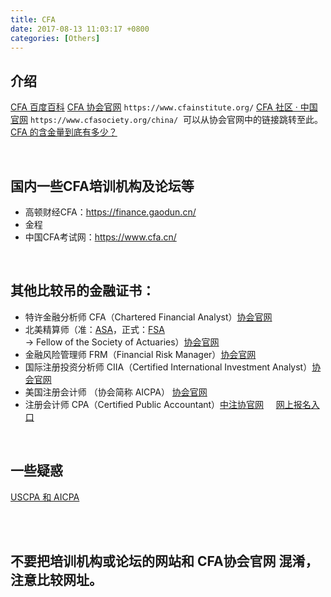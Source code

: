 ```yaml
---
title: CFA
date: 2017-08-13 11:03:17 +0800
categories: [Others]
---
```


## 介绍

[CFA 百度百科](https://baike.baidu.com/item/CFA/4320697?fr=aladdin)
[CFA 协会官网](https://www.cfainstitute.org/pages/index.aspx) `https://www.cfainstitute.org/`
[CFA 社区 · 中国官网](https://www.cfasociety.org/china/) `https://www.cfasociety.org/china/` &nbsp;可以从协会官网中的链接跳转至此。
[CFA 的含金量到底有多少？](https://www.zhihu.com/question/20004053)

<br>

## 国内一些CFA培训机构及论坛等
* 高顿财经CFA：https://finance.gaodun.cn/
* 金程
* 中国CFA考试网：https://www.cfa.cn/

<br>

## 其他比较吊的金融证书：
* 特许金融分析师 CFA（Chartered Financial Analyst）[协会官网](https://www.cfainstitute.org/pages/index.aspx)
* 北美精算师（准：[ASA](https://www.soa.org/Education/Exam-Req/edu-asa-req.aspx)，正式：[FSA](https://www.soa.org/Education/Exam-Req/edu-fsa-req.aspx) -> Fellow of the Society of Actuaries）[协会官网](https://www.soa.org/)
* 金融风险管理师 FRM（Financial Risk Manager）[协会官网](https://www.garp.org/)
* 国际注册投资分析师 CIIA（Certified International Investment Analyst）[协会官网](https://www.aciia.org/)
* 美国注册会计师 （协会简称 AICPA） [协会官网](https://www.aicpa.org/)
* 注册会计师 CPA（Certified Public Accountant）[中注协官网](https://www.cicpa.org.cn/) &nbsp;&nbsp;&nbsp;&nbsp;[网上报名入口](https://cpaexam.cicpa.org.cn)

<br>

## 一些疑惑
[USCPA 和 AICPA ](https://www.zhihu.com/question/43696758/answer/96322155)

<br>
<br>

## 不要把培训机构或论坛的网站和 CFA协会官网 混淆，注意比较网址。
